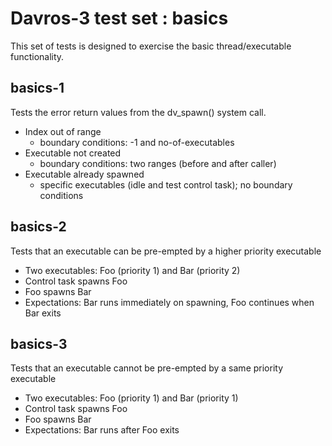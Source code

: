 # Davros-3 test set : basics

This set of tests is designed to exercise the basic thread/executable functionality.

## basics-1

Tests the error return values from the dv_spawn() system call.

* Index out of range
  * boundary conditions: -1 and no-of-executables
* Executable not created
  * boundary conditions: two ranges (before and after caller)
* Executable already spawned
  * specific executables (idle and test control task); no boundary conditions

## basics-2

Tests that an executable can be pre-empted by a higher priority executable

* Two executables: Foo (priority 1) and Bar (priority 2)
* Control task spawns Foo
* Foo spawns Bar
* Expectations: Bar runs immediately on spawning, Foo continues when Bar exits

## basics-3

Tests that an executable cannot be pre-empted by a same priority executable

* Two executables: Foo (priority 1) and Bar (priority 1)
* Control task spawns Foo
* Foo spawns Bar
* Expectations: Bar runs after Foo exits

